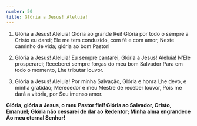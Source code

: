 ```yaml
---
number: 50
title: Glória a Jesus! Aleluia!
---
```


1. Glória a Jesus! Aleluia! Glória ao grande Rei!
  Glória por todo o sempre a Cristo eu darei;
  Ele me tem conduzido, com fé e com amor,
  Neste caminho de vida; glória ao bom Pastor!

2. Glória a Jesus! Aleluia! Eu sempre cantarei,
  Glória a Jesus! Aleluia! N’Ele prosperarei;
  Receberei sempre forças do meu bom Salvador
  Para em todo o momento, Lhe tributar louvor.

3. Glória a Jesus! Aleluia! Por minha Salvação,
  Glória e honra Lhe devo, e minha gratidão;
  Merecedor é meu Mestre de receber louvor,
  Pois me dará a vitória, por Seu imenso amor.

  __Glória, glória a Jesus, o meu Pastor fiel!
  Glória ao Salvador, Cristo, Emanuel;
  Glória não cessarei de dar ao Redentor;
  Minha alma engrandece
  Ao meu eternal Senhor!__
